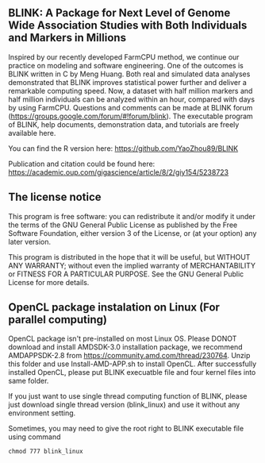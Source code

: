 BLINK: A Package for Next Level of Genome Wide Association Studies with Both Individuals and Markers in Millions
----

Inspired by our recently developed FarmCPU method, we continue our practice on modeling and software engineering. One of the outcomes is BLINK written in C by Meng Huang. Both real and simulated data analyses demonstrated that BLINK improves statistical power further and deliver a remarkable computing speed. Now, a dataset with half million markers and half million individuals can be analyzed within an hour, compared with days by using FarmCPU. Questions and comments can be made at BLINK forum (https://groups.google.com/forum/#!forum/blink). The executable program of BLINK, help documents, demonstration data, and tutorials are freely available here.

You can find the R version here: https://github.com/YaoZhou89/BLINK

Publication and citation could be found here: https://academic.oup.com/gigascience/article/8/2/giy154/5238723

The license notice
----
This program is free software: you can redistribute it and/or modify it under the terms of the GNU General Public License as published by the Free Software Foundation, either version 3 of the License, or (at your option) any later version.

This program is distributed in the hope that it will be useful, but WITHOUT ANY WARRANTY; without even the implied warranty of MERCHANTABILITY or FITNESS FOR A PARTICULAR PURPOSE. See the GNU General Public License for more details.

OpenCL package instalation on Linux (For parallel computing)
----
OpenCL package isn't pre-installed on most Linux OS. Please DONOT download and install AMDSDK-3.0 installation package, we recommend AMDAPPSDK-2.8 from https://community.amd.com/thread/230764.
Unzip this folder and use Install-AMD-APP.sh to install OpenCL. After successfully installed OpenCL, please put BLINK execuatble file and four kernel files into same folder.

If you just want to use single thread computing function of BLINK, please just download single thread version (blink_linux) and use it without any environment setting.

Sometimes, you may need to give the root right to BLINK executable file using command
```
chmod 777 blink_linux
```
